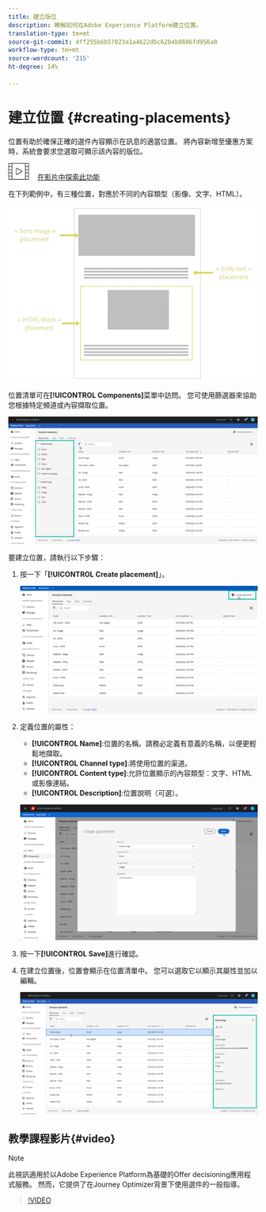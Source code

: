 ```yaml
---
title: 建立版位
description: 瞭解如何在Adobe Experience Platform建立位置。
translation-type: tm+mt
source-git-commit: 4ff255b6b57823a1a4622dbc62b4b8886fd956a0
workflow-type: tm+mt
source-wordcount: '215'
ht-degree: 14%

---
```


# 建立位置 {#creating-placements}

位置有助於確保正確的選件內容顯示在訊息的適當位置。 將內容新增至優惠方案時，系統會要求您選取可顯示該內容的版位。

![](../assets/do-not-localize/how-to-video.png) [在影片中探索此功能](#video)

在下列範例中，有三種位置，對應於不同的內容類型（影像、文字、HTML）。

![](../assets/offers_placement_schema.png)

位置清單可在&#x200B;**[!UICONTROL Components]**&#x200B;菜單中訪問。 您可使用篩選器來協助您根據特定頻道或內容擷取位置。

![](../assets/placements_filter.png)

要建立位置，請執行以下步驟：

1. 按一下「**[!UICONTROL Create placement]**」。

   ![](../assets/offers_placement_creation.png)

1. 定義位置的屬性：

   * **[!UICONTROL Name]**:位置的名稱。請務必定義有意義的名稱，以便更輕鬆地擷取。
   * **[!UICONTROL Channel type]**:將使用位置的渠道。
   * **[!UICONTROL Content type]**:允許位置顯示的內容類型：文字、HTML或影像連結。
   * **[!UICONTROL Description]**:位置說明（可選）。

   ![](../assets/offers_placement_creation_properties.png)

1. 按一下&#x200B;**[!UICONTROL Save]**&#x200B;進行確認。

1. 在建立位置後，位置會顯示在位置清單中。 您可以選取它以顯示其屬性並加以編輯。

   ![](../assets/placement_created.png)

## 教學課程影片{#video}

>[!NOTE]
>
>此視訊適用於以Adobe Experience Platform為基礎的Offer decisioning應用程式服務。 然而，它提供了在Journey Optimizer背景下使用選件的一般指導。

>[!VIDEO](https://video.tv.adobe.com/v/329372?quality=12)
